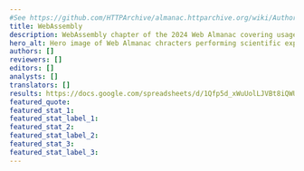 ```yaml
---
#See https://github.com/HTTPArchive/almanac.httparchive.org/wiki/Authors'-Guide#metadata-to-add-at-the-top-of-your-chapters
title: WebAssembly
description: WebAssembly chapter of the 2024 Web Almanac covering usage, languages, and post-MVP features.
hero_alt: Hero image of Web Almanac chracters performing scientific experiments on various code symbols resulting in 1's and 0's coming out the other end.
authors: []
reviewers: []
editors: []
analysts: []
translators: []
results: https://docs.google.com/spreadsheets/d/1Qfp5d_xWuUolLJVBt8iQWUpqlubpHHf3_SY9TKYYzXM/
featured_quote:
featured_stat_1:
featured_stat_label_1:
featured_stat_2:
featured_stat_label_2:
featured_stat_3:
featured_stat_label_3:
---
```

